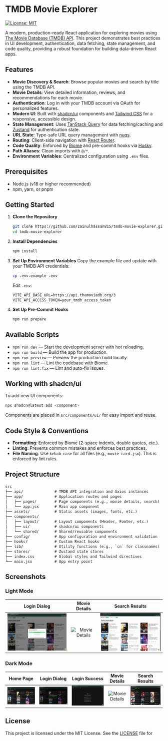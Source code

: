 # TMDB Movie Explorer

[![License: MIT](https://img.shields.io/badge/License-MIT-yellow.svg)](https://opensource.org/licenses/MIT)

A modern, production-ready React application for exploring movies using [The Movie Database (TMDB) API](https://www.themoviedb.org/documentation/api). This project demonstrates best practices in UI development, authentication, data fetching, state management, and code quality, providing a robust foundation for building data-driven React apps.

## Features

- **Movie Discovery & Search**: Browse popular movies and search by title using the TMDB API.
- **Movie Details**: View detailed information, reviews, and recommendations for each movie.
- **Authentication**: Log in with your TMDB account via OAuth for personalized features.
- **Modern UI**: Built with [shadcn/ui](https://ui.shadcn.com/) components and [Tailwind CSS](https://tailwindcss.com/) for a responsive, accessible design.
- **State Management**: Uses [TanStack Query](https://tanstack.com/query/latest) for data fetching/caching and [Zustand](https://zustand-demo.pmnd.rs/) for authentication state.
- **URL State**: Type-safe URL query management with [nuqs](https://nuqs.47ng.com/).
- **Routing**: Client-side navigation with [React Router](https://reactrouter.com/).
- **Code Quality**: Enforced by [Biome](https://biomejs.dev/) and pre-commit hooks via [Husky](https://typicode.github.io/husky/).
- **Path Aliases**: Clean imports with `@/*`.
- **Environment Variables**: Centralized configuration using `.env` files.

## Prerequisites

- Node.js (v18 or higher recommended)
- npm, yarn, or pnpm

## Getting Started

1. **Clone the Repository**

   ```bash
   git clone https://github.com/zainulhassan815/tmdb-movie-explorer.git
   cd tmdb-movie-explorer
   ```

2. **Install Dependencies**

   ```bash
   npm install
   ```

3. **Set Up Environment Variables**
   Copy the example file and update with your TMDB API credentials:

   ```bash
   cp .env.example .env
   ```

   Edit `.env`:

   ```env
   VITE_API_BASE_URL=https://api.themoviedb.org/3
   VITE_API_ACCESS_TOKEN=your_tmdb_access_token
   ```

4. **Set Up Pre-Commit Hooks**
   ```bash
   npm run prepare
   ```

## Available Scripts

- `npm run dev` — Start the development server with hot reloading.
- `npm run build` — Build the app for production.
- `npm run preview` — Preview the production build locally.
- `npm run lint` — Lint the codebase with Biome.
- `npm run lint:fix` — Lint and auto-fix issues.

## Working with shadcn/ui

To add new UI components:

```bash
npx shadcn@latest add <component>
```

Components are placed in `src/components/ui/` for easy import and reuse.

## Code Style & Conventions

- **Formatting**: Enforced by Biome (2-space indents, double quotes, etc.).
- **Linting**: Prevents common mistakes and enforces best practices.
- **File Naming**: Use `kebab-case` for all files (e.g., `movie-card.jsx`). This is enforced by lint rules.

## Project Structure

```text
src
├── api/              # TMDB API integration and Axios instances
├── app/              # Application routes and pages
│   ├── pages/        # Page components (e.g., movie details, search)
│   └── app.jsx       # Main app component
├── assets/           # Static assets (images, fonts, etc.)
├── components/
│   ├── layout/       # Layout components (Header, Footer, etc.)
│   ├── ui/           # shadcn/ui components
│   └── shared/       # Shared/reusable components
├── config/           # App configuration and environment validation
├── hooks/            # Custom React hooks
├── lib/              # Utility functions (e.g., `cn` for classnames)
├── stores/           # Zustand state stores
├── index.css         # Global styles and Tailwind directives
└── main.jsx          # App entry point
```

## Screenshots

### Light Mode

| Login Dialog | Movie Details | Search Results |
| :---: | :---: | :---: |
| <img src="docs/images/login_dialog.png" alt="Login Dialog" width="300"> | <img src="docs/images/movie_details.png" alt="Movie Details" width="300"> | <img src="docs/images/home.png" alt="Home Page" width="300"> |

### Dark Mode

| Home Page | Login Dialog | Login Success | Movie Details | Search Results |
| :---: | :---: | :---: | :---: | :---: |
| <img src="docs/images/home_dark.png" alt="Home Page" width="300"> | <img src="docs/images/login_dialog_dark.png" alt="Login Dialog" width="300"> | <img src="docs/images/login_success_dark.png" alt="Login Success" width="300"> | <img src="docs/images/movie_details_dark.png" alt="Movie Details" width="300"> | <img src="docs/images/search_dark.png" alt="Search Results" width="300"> |

## License

This project is licensed under the MIT License. See the [LICENSE](./LICENSE) file for
